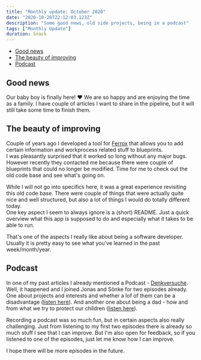 ```yaml
---
title: "Monthly update: October 2020"
date: "2020-10-28T22:12:03.123Z"
description: "Some good news, old side projects, being in a podcast"
tags: ["Monthly Update"]
duration: Snack
---
```



- [Good news](#good-news)
- [The beauty of improving](#the-beauty-of-improving)
- [Podcast](#podcast)

## Good news
Our baby boy is finally here! ❤️ We are so happy and are enjoying the time as a family. I have couple of articles I want 
to share in the pipeline, but it will still take some time to finish them.  

## The beauty of improving
Couple of years ago I developed a tool for [Ferrox](http://ferrox-gmbh.de/) that allows you to add certain information 
and workprocess related stuff to blueprints.  
I was pleasantly surprised that it worked so long without any major bugs. However recently they contacted me because there 
were couple of blueprints that could no longer be modified. Time for me to check out the old code base and see what's going 
on.

While I will not go into specifics here, it was a great experience revisiting this old code base. There were couple of things 
that were actually quite nice and well structured, but also a lot of things I would do totally different today.  
One key aspect I seem to always ignore is a (short) README. Just a quick overview what this app is supposed to do and 
especially what it takes to be able to run. 

That's one of the aspects I really like about being a software developer. Usually it is pretty easy to see what you've 
learned in the past week/month/year. 


## Podcast
In one of my past articles I already mentioned a Podcast - [Denkversuche](https://denkversuche.letscast.fm/).  
Well, it happened and I joined Jonas and Sönke for two episodes already. One about projects and interests and whether a lof 
of them can be a disadvantage ([listen here](https://denkversuche.letscast.fm/episode/e6-ueber-projekte-und-interessen-mit-nico)). 
And another one about being a dad - how and from what we try to protect our children 
([listen here](https://denkversuche.letscast.fm/episode/e8-ueber-das-vater-sein-mit-nico)).

Recording a podcast was so much fun, but in certain aspects also really challenging. Just from listening to my first two episodes 
there is already so much stuff I see that I can improve. But I'm also open for feedback, so if you listened to one of the 
episodes, just let me know how I can improve. 

I hope there will be more episodes in the future. 
